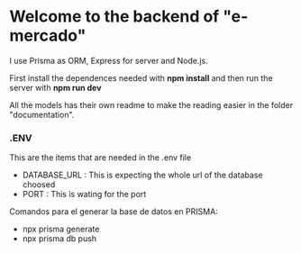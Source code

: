 # Welcome to the backend of "e-mercado"

I use Prisma as ORM, Express for server and Node.js.

First install the dependences needed with **npm install** and then run the server with **npm run dev**

All the models has their own readme to make the reading easier in the folder "documentation".

### .ENV

This are the items that are needed in the .env file

- DATABASE_URL : This is expecting the whole url of the database choosed
- PORT : This is wating for the port 


Comandos para el generar la base de datos en PRISMA:
- npx prisma generate
- npx prisma db push

